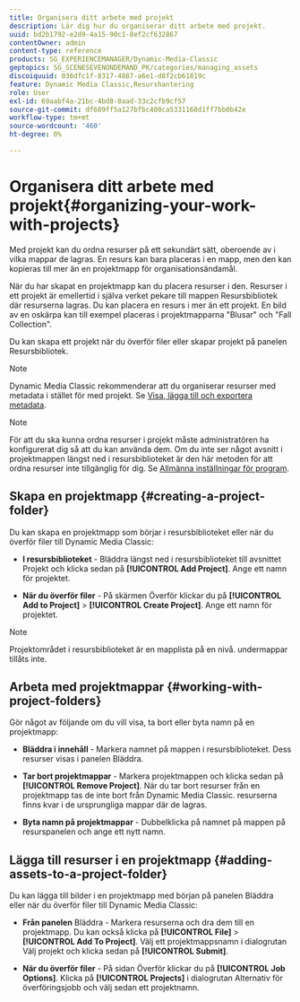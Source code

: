 ```yaml
---
title: Organisera ditt arbete med projekt
description: Lär dig hur du organiserar ditt arbete med projekt.
uuid: bd2b1792-e2d9-4a15-90c1-8ef2cf632867
contentOwner: admin
content-type: reference
products: SG_EXPERIENCEMANAGER/Dynamic-Media-Classic
geptopics: SG_SCENESEVENONDEMAND_PK/categories/managing_assets
discoiquuid: 036dfc1f-8317-4887-a6e1-d8f2cb61819c
feature: Dynamic Media Classic,Resurshantering
role: User
exl-id: 69aabf4a-21bc-4bd8-8aad-33c2cfb9cf57
source-git-commit: df689ff5a127bfbc400ca5331168d1ff7bb0b42e
workflow-type: tm+mt
source-wordcount: '460'
ht-degree: 0%

---
```


# Organisera ditt arbete med projekt{#organizing-your-work-with-projects}

Med projekt kan du ordna resurser på ett sekundärt sätt, oberoende av i vilka mappar de lagras. En resurs kan bara placeras i en mapp, men den kan kopieras till mer än en projektmapp för organisationsändamål.

När du har skapat en projektmapp kan du placera resurser i den. Resurser i ett projekt är emellertid i själva verket pekare till mappen Resursbibliotek där resurserna lagras. Du kan placera en resurs i mer än ett projekt. En bild av en oskärpa kan till exempel placeras i projektmapparna &quot;Blusar&quot; och &quot;Fall Collection&quot;.

Du kan skapa ett projekt när du överför filer eller skapar projekt på panelen Resursbibliotek.

>[!NOTE]
>
>Dynamic Media Classic rekommenderar att du organiserar resurser med metadata i stället för med projekt. Se [Visa, lägga till och exportera metadata](viewing-adding-exporting-metadata.md).

>[!NOTE]
>
>För att du ska kunna ordna resurser i projekt måste administratören ha konfigurerat dig så att du kan använda dem. Om du inte ser något avsnitt i projektmappen längst ned i resursbiblioteket är den här metoden för att ordna resurser inte tillgänglig för dig. Se [Allmänna inställningar för program](application-setup.md#general-settings).

## Skapa en projektmapp {#creating-a-project-folder}

Du kan skapa en projektmapp som börjar i resursbiblioteket eller när du överför filer till Dynamic Media Classic:

* **I resursbiblioteket**  - Bläddra längst ned i resursbiblioteket till avsnittet Projekt och klicka sedan på  **[!UICONTROL Add Project]**. Ange ett namn för projektet.

* **När du överför filer**  - På skärmen Överför klickar du på  **[!UICONTROL Add to Project]** >  **[!UICONTROL Create Project]**. Ange ett namn för projektet.

>[!NOTE]
>
>Projektområdet i resursbiblioteket är en mapplista på en nivå. undermappar tillåts inte.

## Arbeta med projektmappar {#working-with-project-folders}

Gör något av följande om du vill visa, ta bort eller byta namn på en projektmapp:

* **Bläddra i innehåll** - Markera namnet på mappen i resursbiblioteket. Dess resurser visas i panelen Bläddra.

* **Tar bort projektmappar** - Markera projektmappen och klicka sedan på  **[!UICONTROL Remove Project]**. När du tar bort resurser från en projektmapp tas de inte bort från Dynamic Media Classic. resurserna finns kvar i de ursprungliga mappar där de lagras.

* **Byta namn på projektmappar**  - Dubbelklicka på namnet på mappen på resurspanelen och ange ett nytt namn.

## Lägga till resurser i en projektmapp {#adding-assets-to-a-project-folder}

Du kan lägga till bilder i en projektmapp med början på panelen Bläddra eller när du överför filer till Dynamic Media Classic:

* **Från panelen**  Bläddra - Markera resurserna och dra dem till en projektmapp. Du kan också klicka på **[!UICONTROL File]** > **[!UICONTROL Add To Project]**. Välj ett projektmappsnamn i dialogrutan Välj projekt och klicka sedan på **[!UICONTROL Submit]**.

* **När du överför filer**  - På sidan Överför klickar du på  **[!UICONTROL Job Options]**. Klicka på **[!UICONTROL Projects]** i dialogrutan Alternativ för överföringsjobb och välj sedan ett projektnamn.
